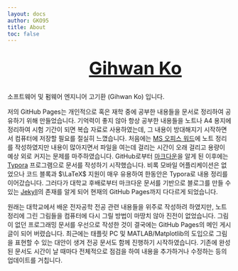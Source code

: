 ```yaml
---
layout: docs
author: GKO95
title: About
toc: false
---
```

<div style="display: flex; flex-flow: row nowrap; justify-content: center; padding: 8px 0px 8px 0px;">
    <a title="LinkedIn"  href="https://www.linkedin.com/in/gihwan-ko/" style="width: auto; height: auto; color: unset;">
        <section style="display: flex; flex-flow: row nowrap; justify-content: center;">
            <span style="display: inline-block; align-self:center; background-image:url('/images/icons/icon-linkedin.png'); background-repeat: no-repeat; background-position: center; background-size: 64px; width: 64px; height: 64px;"></span>
            <span style="align-self: center; margin-left: 8px; font-size: 40px; font-weight: bold;">Gihwan Ko</span>
        </section>
    </a>
</div>

소프트웨어 및 펌웨어 엔지니어 고기환 (Gihwan Ko) 입니다.

저의 GitHub Pages는 개인적으로 혹은 재학 중에 공부한 내용들을 문서로 정리하여 공유하기 위해 만들었습니다. 기억력이 좋지 않아 항상 공부한 내용들을 노트나 A4 용지에 정리하여 시험 기간이 되면 복습 자료로 사용하였는데, 그 내용이 방대해지기 시작하면서 컴퓨터에 저장할 필요를 절실히 느꼈습니다. 처음에는 [MS 오피스 워드](https://www.microsoft.com/en-us/microsoft-365/word)에 노트 정리를 작성하였지만 내용이 많아지면서 파일을 여는데 걸리는 시간이 오래 걸리고 용량이 예상 외로 커지는 문제를 마주하였습니다. GitHub로부터 [마크다운](https://www.markdownguide.org/)을 알게 된 이후에는 [Typora](https://typora.io/) 프로그램으로 문서를 작성하기 시작했습니다. 비록 모바일 어플리케이션은 없었으나 코드 블록과 $\LaTeX$ 지원이 매우 유용하여 한동안은 Typora로 내용 정리를 이어갔습니다. 그러다가 대학교 후배로부터 마크다운 문서를 기반으로 블로그를 만들 수 있는 [Jekyll](https://jekyllrb.com/)의 존재를 알게 되어 현재의 GitHub Pages까지 다다르게 되었습니다.

원래는 대학교에서 배운 전자공학 전공 관련 내용들을 위주로 작성하려 하였지만, 노트 정리에 그린 그림들을 컴퓨터에 다시 그릴 방법이 마땅치 않아 진전이 없었습니다. 그림이 없던 프로그래밍 문서를 우선으로 작성한 것이 결국에는 GitHub Pages의 메인 게시글이 되어 버렸습니다. 최근에는 태플릿 PC 및 MATLAB/Matplotlib의 도입으로 그림을 표현할 수 있는 대안이 생겨 전공 문서도 함께 진행하기 시작하였습니다. 기존에 완성된 문서도 시간이 날 때마다 전체적으로 점검을 하여 내용을 추가하거나 수정하는 등의 업데이트를 거칩니다.
